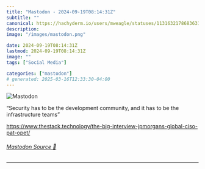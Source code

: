 ```yaml
---
title: "Mastodon - 2024-09-19T08:14:31Z"
subtitle: ""
canonical: https://hachyderm.io/users/mweagle/statuses/113163217868363151
description:
image: "/images/mastodon.png"

date: 2024-09-19T08:14:31Z
lastmod: 2024-09-19T08:14:31Z
image: ""
tags: ["Social Media"]

categories: ["mastodon"]
# generated: 2025-03-16T12:33:30-04:00
---
```

![Mastodon](/images/mastodon.png)

<p>“Security has to be the development community, and it has to be the infrastructure teams”</p><p><a href="https://www.thestack.technology/the-big-interview-jpmorgans-global-ciso-pat-opet/" target="_blank" rel="nofollow noopener noreferrer" translate="no"><span class="invisible">https://www.</span><span class="ellipsis">thestack.technology/the-big-in</span><span class="invisible">terview-jpmorgans-global-ciso-pat-opet/</span></a></p>


###### [Mastodon Source 🐘](https://hachyderm.io/@mweagle/113163217868363151)

___
